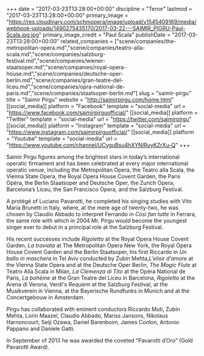 +++
date = "2017-03-23T13:28:00+00:00"
discipline = "Tenor"
lastmod = "2017-03-23T13:28:00+00:00"
primary_image = "https://res.cloudinary.com/schmopera/image/upload/v1545409169/media/webhook-uploads/1490275435170/2017-03-22---SAIMIR_PIGRU-Paul-Scala.jpg.jpg"
primary_image_credit = "Paul Scala"
publishDate = "2017-03-23T13:28:00+00:00"
related_companies = ["scene/companies/the-metropolitan-opera.md","scene/companies/teatro-alla-scala.md","scene/companies/salzburg-festival.md","scene/companies/wiener-staatsoper.md","scene/companies/royal-opera-house.md","scene/companies/deutsche-oper-berlin.md","scene/companies/gran-teatre-del-liceu.md","scene/companies/opra-national-de-paris.md","scene/companies/staatsoper-berlin.md"]
slug = "saimir-pirgu"
title = "Saimir Pirgu"
website = "http://saimirpirgu.com/home.html"
[[social_media]]
platform = "Facebook"
template = "social-media"
url = "https://www.facebook.com/saimirpirguofficial/"
[[social_media]]
platform = "Twitter"
template = "social-media"
url = "https://twitter.com/saimirpirgu"
[[social_media]]
platform = "Instagram"
template = "social-media"
url = "https://www.instagram.com/saimirpirguofficial/"
[[social_media]]
platform = "Youtube"
template = "social-media"
url = "https://www.youtube.com/channel/UCvguBsu4hXYNIRuyKZrXu-Q"
+++

Saimir Pirgu figures among the brightest stars in today’s international operatic firmament and has been celebrated at every major international operatic venue, including the Metropolitan Opera, the Teatro alla Scala, the Vienna State Opera, the Royal Opera House Covent Garden, the Paris Opéra, the Berlin Staatsoper and Deutsche Oper, the Zurich Opera, Barcelona’s Liceu, the San Francisco Opera, and the Salzburg Festival.

A protégé of Luciano Pavarotti, he completed his singing studies with Vito Maria Brunetti in Italy, where, at the mere age of twenty-two, he was chosen by Claudio Abbado to interpret Ferrando in *Così fan tutte* in Ferrara, the same role with which in 2004 Mr. Pirgu would become the youngest singer ever to debut in a principal role at the Salzburg Festival.

His recent successes include *Rigoletto* at the Royal Opera House Covent Garden, *La traviata* at The Metropolitan Opera New York, the Royal Opera House Covent Garden and the Berlin Staatsoper, his first Riccardo in *Un ballo in maschera* in Tel Aviv conducted by Zubin Mehta,*L’elisir d’amore* at the Vienna State Opera and at the Deutsche Oper Berlin, *The Magic Flute* at Teatro Alla Scala in Milan, *La Clemenza di Tito* at the Opéra National de Paris, *La bohème* at the Gran Teatre del Liceu in Barcelona, *Rigoletto* at the Arena di Verona, Verdi's *Requiem* at the Salzburg Festival, at the Musikverein in Vienna, at the Bayerische Rundfunks in Munich and at the Concertgebouw in Amsterdam.

Pirgu has collaborated with eminent conductors Riccardo Muti, Zubin Mehta, Lorin Maazel,
Claudio Abbado, Mariss Jansons, Nikolaus Harnoncourt, Seiji Ozawa, Daniel Barenboim, James
Conlon, Antonio Pappano and Daniele Gatti.

In September of 2013 he was awarded the coveted “Pavarotti d’Oro” (Gold Pavarotti Award).
